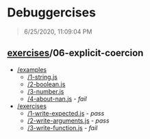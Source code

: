 # Debuggercises 

> 6/25/2020, 11:09:04 PM 

## [exercises](../README.md)/06-explicit-coercion 

- [/examples](./examples/README.md)
  - [/1-string.js](./examples/README.md#1-stringjs)  
  - [/2-boolean.js](./examples/README.md#2-booleanjs)  
  - [/3-number.js](./examples/README.md#3-numberjs)  
  - [/4-about-nan.js](./examples/README.md#4-about-nanjs) - _fail_ 
- [/exercises](./exercises/README.md)
  - [/1-write-expected.js](./exercises/README.md#1-write-expectedjs) - _pass_ 
  - [/2-write-arguments.js](./exercises/README.md#2-write-argumentsjs) - _pass_ 
  - [/3-write-function.js](./exercises/README.md#3-write-functionjs) - _fail_ 
